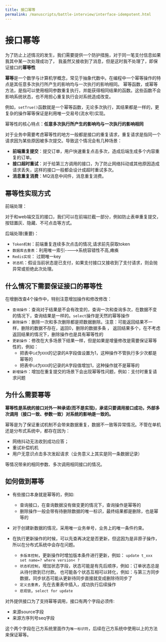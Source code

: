 ```yaml
---
title: 接口幂等
permalink: /manuscripts/battle-interview/interface-idempotent.html
---
```


# 接口幂等

为了防止上述情况的发生，我们需要提供一个防护措施，对于同一笔支付信息如果我其中某一次处理成功了，
我虽然又接收到了消息，但是这时我不处理了，即保证接口的**幂等性**

**幂等**是一个数学与计算机学概念，常见于抽象代数中。在编程中一个幂等操作的特点是其任意多次执行所产生的影响均与一次执行的影响相同。
幂等函数，或幂等方法，是指可以使用相同参数重复执行，并能获得相同结果的函数。这些函数不会影响系统状态，也不用担心重复执行会对系统造成改变。

例如，`setTrue()`函数就是一个幂等函数，无论多次执行，其结果都是一样的，更复杂的操作幂等保证是利用唯一交易号(流水号)实现。

幂等性的核心特点：**任意多次执行所产生的影响均与一次执行的影响相同**

对于业务中需要考虑幂等性的地方一般都是接口的重复请求，重复请求是指同一个请求因为某些原因被多次提交。导致这个情况会有几种场景：

- **前端重复提交**：提交订单，用户快速重复点击多次，造成后端生成多个内容重复的订单。
- **接口超时重试**：对于给第三方调用的接口，为了防止网络抖动或其他原因造成请求丢失，这样的接口一般都会设计成超时重试多次。
- **消息重复消费**：MQ消息中间件，消息重复消费。

## 幂等性实现方式

前端处理：

对于和web端交互的接口，我们可以在前端拦截一部分，例如防止表单重复提交，按钮置灰、隐藏、不可点击等方式。

后端处理(重要)：

- `Token机制`：前端重复连续多次点击的情况,请求前先获取token
- `数据库去重表`：利用唯一索引---->系统容错性不高,瘫痪
- `Redis实现`： 过期唯一key
- `状态机`：假设当前状态是已支付，如果支付接口又接收到了支付请求，则会抛异常或拒绝此次处理。

## 什么情况下需要保证接口的幂等性

在增删改查4个操作中，特别注意增加操作和修改修改：

- `查询操作`：查询对于结果是不会有改变的，查询一次和查询多次，在数据不变的情况下，查询结果是一样的。`select`操作是天然的幂等操作
- `删除操作`：删除一次和多次删除都是把数据删除。注意：可能返回结果不一样，删除的数据不存在，返回0，删除的数据多条 ，
  返回结果多个，在不考虑返回结果的情况下，删除操作也是具有幂等性的
- `更新操作`：修改在大多场景下结果一样，但是如果是增量修改是需要保证幂等性的，例如：
  - 把表中`id`为`XXX`的记录的A字段值设置为1，这种操作不管执行多少次都是幂等的
  - 把表中`id`为`XXX`的记录的A字段值增加1，这种操作就不是幂等的
- `新增操作`：增加在重复提交的场景下会出现幂等性问题，例如：支付时重复请求问题

## 为什么需要幂等

**幂等性是系统的接口对外一种承诺(而不是实现)，承诺只要调用接口成功，外部多次调用（接口一致、参数一致）对系统的影响是一致的。**

幂等是为了保证重试机制不会带来数据重复，数据不一致等异常情况。不管在单机还是分布式系统中，都存在因为：

- 网络抖动无法收到成功应答；
- 重试补偿机机
- 用户无意识点击多次发起请求（业务意义上其实是同一条数据记录）

等情况带来的相同参数、多次调用相同接口的情况。

## 如何做到幂等

- 有些接口本身就是幂等的，例如:
  - 查询接口，在查询数据没有做变更的情况下，查询操作是幂等的
  - 删除操作一般会带有待删除数据的唯一标识，最终结果都是删除，也是幂等的

- 对于创建新数据的情况，采用唯一业务单号，业务上的唯一条件约束。

- 在执行更新操作的时候，可以先查再决定是否更新，但这因为是非原子操作，所以在分布式系统中会存在问题。
  - `多版本控制`，更新操作时增加版本条件进行更新，例如： `update t_xxx set name=? where version< ?`
  - `状态机控制`，增加状态字段，状态可能是有先后顺序，例如：订单状态总是从待付款到已付款。
      也可能各个状态互相可以转化，例如：与第三方同步数据，同步状态可能从更新待同步直接就变成删除待同步了
  - `定义去重表`，先在去重表中插入，成功执行后续操作
  - `悲观锁`，`select for update`

对外提供接口为了支持幂等调用，接口有两个字段必须传:

- 来源source字段
- 来源方序列号seq字段

这个两个字段在己方系统里面作为`唯一标识符`，后续在己方系统中使用以上的方法来保证幂等。
